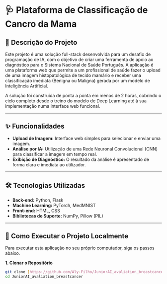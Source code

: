 # 🩺 Plataforma de Classificação de Cancro da Mama

## 📝 Descrição do Projeto

Este projeto é uma solução full-stack desenvolvida para um desafio de programação de IA, com o objetivo de criar uma ferramenta de apoio ao diagnóstico para o Sistema Nacional de Saúde Português. A aplicação é uma plataforma web que permite a um profissional de saúde fazer o upload de uma imagem histopatológica de tecido mamário e receber uma classificação imediata (Benigna ou Maligna) gerada por um modelo de Inteligência Artificial.

A solução foi construída de ponta a ponta em menos de 2 horas, cobrindo o ciclo completo desde o treino do modelo de Deep Learning até à sua implementação numa interface web funcional.

---

## ✨ Funcionalidades

-   **Upload de Imagem:** Interface web simples para selecionar e enviar uma imagem.
-   **Análise por IA:** Utilização de uma Rede Neuronal Convolucional (CNN) para classificar a imagem em tempo real.
-   **Exibição de Diagnóstico:** O resultado da análise é apresentado de forma clara e imediata ao utilizador.

---

## 🛠️ Tecnologias Utilizadas

-   **Back-end:** Python, Flask
-   **Machine Learning:** PyTorch, MedMNIST
-   **Front-end:** HTML, CSS
-   **Bibliotecas de Suporte:** NumPy, Pillow (PIL)

---

## 🚀 Como Executar o Projeto Localmente

Para executar esta aplicação no seu próprio computador, siga os passos abaixo.

**1. Clonar o Repositório**
```bash
git clone [https://github.com/Aly-Filho/JuniorAI_avaliation_breastcancer.git](https://github.com/Aly-Filho/JuniorAI_avaliation_breastcancer.git)
cd JuniorAI_avaliation_breastcancer
